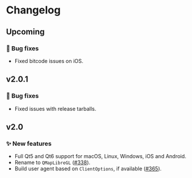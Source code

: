 # Changelog

## Upcoming

### 🐞 Bug fixes

- Fixed bitcode issues on iOS.

## v2.0.1

### 🐞 Bug fixes

- Fixed issues with release tarballs.

## v2.0

### ✨ New features

- Full Qt5 and Qt6 support for macOS, Linux, Windows, iOS and Android.
- Rename to `QMapLibreGL` ([#338](https://github.com/maplibre/maplibre-gl-native/pull/338)).
- Build user agent based on `ClientOptions`, if available ([#365](https://github.com/maplibre/maplibre-gl-native/pull/365)).
